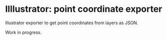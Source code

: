 # Illlustrator: point coordinate exporter
Illustrator exporter to get point coordinates from layers as JSON.

Work in progress.
